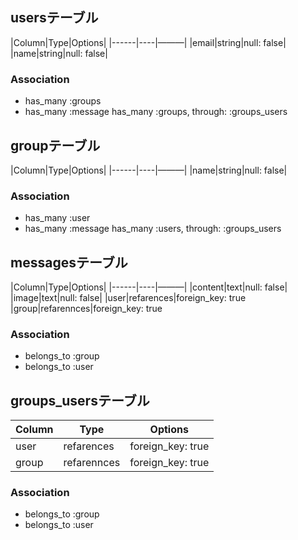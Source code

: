 ## usersテーブル
|Column|Type|Options|
|------|----|———|
|email|string|null: false|
|name|string|null: false|
### Association 
- has_many :groups
- has_many :message
has_many :groups, through: :groups_users

## groupテーブル
|Column|Type|Options|
|------|----|———|
|name|string|null: false|
### Association 
- has_many :user
- has_many :message
has_many :users, through: :groups_users

## messagesテーブル
|Column|Type|Options|
|------|----|———|
|content|text|null: false|
|image|text|null: false|
|user|refarences|foreign_key: true
|group|refarennces|foreign_key: true
### Association 
- belongs_to :group
- belongs_to :user

## groups_usersテーブル 
|Column|Type|Options|
|------|----|-------|
|user|refarences|foreign_key: true|
 |group|refarennces|foreign_key: true|
### Association 
- belongs_to :group 
- belongs_to :user 


